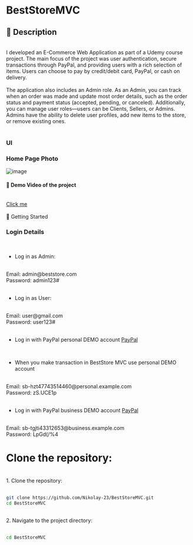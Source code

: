 # BestStoreMVC

## 📝 Description
<br>
I developed an E-Commerce Web Application as part of a Udemy course project. The main focus of the project was user authentication, secure transactions through PayPal, and providing users with a rich selection of items. Users can choose to pay by credit/debit card, PayPal, or cash on delivery.
<br>
<br>
The application also includes an Admin role. As an Admin, you can track when an order was made and update most order details, such as the order status and payment status (accepted, pending, or canceled). Additionally, you can manage user roles—users can be Clients, Sellers, or Admins. Admins have the ability to delete user profiles, add new items to the store, or remove existing ones.
<br>
<br>

### UI

### Home Page Photo

![image](https://github.com/user-attachments/assets/6145a661-527d-46df-bf98-1ec39e05b43c)

#### 🎥 Demo Video of the project
<br>
<a href="https://www.youtube.com/watch?v=F1sNu9ov_wQ">Click me</a>
<br>
<br>
🚀 Getting Started
<br>

### Login Details
<br>

- Log in as Admin: 

<br>
 Email: admin@beststore.com
<br>
 Password: admin123#
<br>
<br>

- Log in as User:

<br>
 Email: user@gmail.com
<br>
 Password: user123#
<br>
<br>

- Log in with PayPal personal DEMO account <a href="https://www.sandbox.paypal.com/us/home">PayPal</a>

<br>

- When you make transaction in BestStore MVC use personal DEMO account 

<br>
 Email: sb-hzt47743514460@personal.example.com
<br>
 Password: zS.UCE1p
<br>
<br>
 
- Log in with PayPal business DEMO account <a href="https://www.sandbox.paypal.com/us/home">PayPal</a>

<br>
 Email: sb-tgjti43312653@business.example.com
<br>
 Password: LpGd(/%4
<br>

# Clone the repository:

<br>
1. Clone the repository:
<br>
<br>

```bash
git clone https://github.com/Nikolay-23/BestStoreMVC.git
cd BestStoreMVC
```

<br>
2. Navigate to the project directory:
<br>
<br>

```bash
cd BestStoreMVC
```
